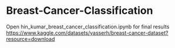 # Breast-Cancer-Classification
Open hin_kumar_breast_cancer_classification.ipynb for final results
https://www.kaggle.com/datasets/yasserh/breast-cancer-dataset?resource=download

